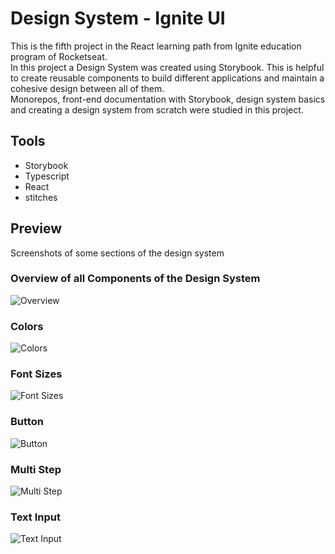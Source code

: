 # Design System - Ignite UI

This is the fifth project in the React learning path from Ignite education program of Rocketseat. <br>
In this project a Design System was created using Storybook. This is helpful to create reusable components to build different applications and maintain a cohesive design between all of them. <br>
Monorepos, front-end documentation with Storybook, design system basics and creating a design system from scratch were studied in this project. 

## Tools
- Storybook
- Typescript
- React
- stitches

## Preview
Screenshots of some sections of the design system

### Overview of all Components of the Design System
![Overview](https://i.imgur.com/2ZhIJ0e.png)

### Colors
![Colors](https://i.imgur.com/k1iqCwv.png)

### Font Sizes
![Font Sizes](https://i.imgur.com/2aKg86n.png)

### Button
![Button](https://i.imgur.com/v2k7JhO.png)

### Multi Step
![Multi Step](https://i.imgur.com/GzpVvLR.png)

### Text Input
![Text Input](https://i.imgur.com/0lDuAjd.png)